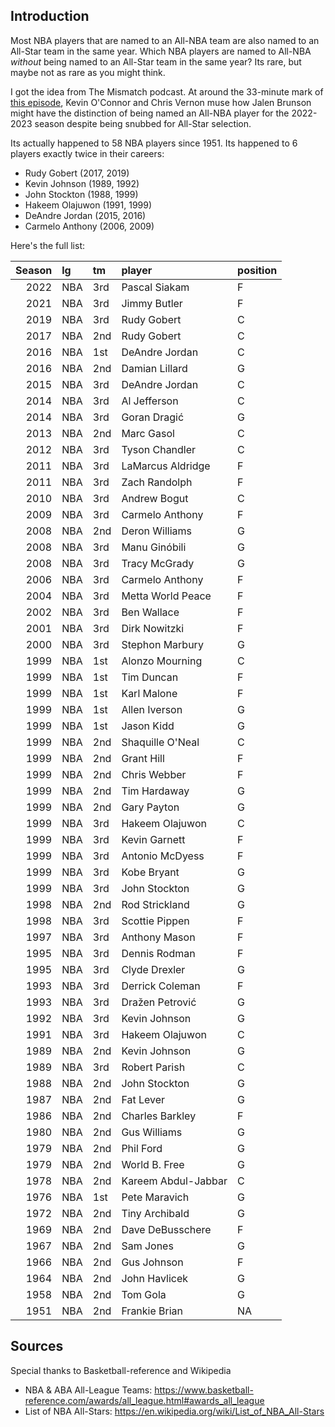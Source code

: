 ## Introduction

Most NBA players that are named to an All-NBA team are also named to an All-Star team in the same year. Which NBA players are named to All-NBA _without_ being named to an All-Star team in the same year? Its rare, but maybe not as rare as you might think.

I got the idea from The Mismatch podcast. At around the 33-minute mark of [this episode](https://open.spotify.com/episode/0nFJjNqmjvdByeO2iJxa2N?si=da60ded1b41f41fd), Kevin O'Connor and Chris Vernon muse how Jalen Brunson might have the distinction of being named an All-NBA player for the 2022-2023 season despite being snubbed for All-Star selection.

Its actually happened to 58 NBA players since 1951. Its happened to 6 players exactly twice in their careers:

- Rudy Gobert (2017, 2019)
- Kevin Johnson (1989, 1992)
- John Stockton (1988, 1999)
- Hakeem Olajuwon (1991, 1999)
- DeAndre Jordan (2015, 2016)
- Carmelo Anthony (2006, 2009)

Here's the full list:

| Season|lg  |tm  |player              |position |
|------:|:---|:---|:-------------------|:--------|
|   2022|NBA |3rd |Pascal Siakam       |F        |
|   2021|NBA |3rd |Jimmy Butler        |F        |
|   2019|NBA |3rd |Rudy Gobert         |C        |
|   2017|NBA |2nd |Rudy Gobert         |C        |
|   2016|NBA |1st |DeAndre Jordan      |C        |
|   2016|NBA |2nd |Damian Lillard      |G        |
|   2015|NBA |3rd |DeAndre Jordan      |C        |
|   2014|NBA |3rd |Al Jefferson        |C        |
|   2014|NBA |3rd |Goran Dragić        |G        |
|   2013|NBA |2nd |Marc Gasol          |C        |
|   2012|NBA |3rd |Tyson Chandler      |C        |
|   2011|NBA |3rd |LaMarcus Aldridge   |F        |
|   2011|NBA |3rd |Zach Randolph       |F        |
|   2010|NBA |3rd |Andrew Bogut        |C        |
|   2009|NBA |3rd |Carmelo Anthony     |F        |
|   2008|NBA |2nd |Deron Williams      |G        |
|   2008|NBA |3rd |Manu Ginóbili       |G        |
|   2008|NBA |3rd |Tracy McGrady       |G        |
|   2006|NBA |3rd |Carmelo Anthony     |F        |
|   2004|NBA |3rd |Metta World Peace   |F        |
|   2002|NBA |3rd |Ben Wallace         |F        |
|   2001|NBA |3rd |Dirk Nowitzki       |F        |
|   2000|NBA |3rd |Stephon Marbury     |G        |
|   1999|NBA |1st |Alonzo Mourning     |C        |
|   1999|NBA |1st |Tim Duncan          |F        |
|   1999|NBA |1st |Karl Malone         |F        |
|   1999|NBA |1st |Allen Iverson       |G        |
|   1999|NBA |1st |Jason Kidd          |G        |
|   1999|NBA |2nd |Shaquille O'Neal    |C        |
|   1999|NBA |2nd |Grant Hill          |F        |
|   1999|NBA |2nd |Chris Webber        |F        |
|   1999|NBA |2nd |Tim Hardaway        |G        |
|   1999|NBA |2nd |Gary Payton         |G        |
|   1999|NBA |3rd |Hakeem Olajuwon     |C        |
|   1999|NBA |3rd |Kevin Garnett       |F        |
|   1999|NBA |3rd |Antonio McDyess     |F        |
|   1999|NBA |3rd |Kobe Bryant         |G        |
|   1999|NBA |3rd |John Stockton       |G        |
|   1998|NBA |2nd |Rod Strickland      |G        |
|   1998|NBA |3rd |Scottie Pippen      |F        |
|   1997|NBA |3rd |Anthony Mason       |F        |
|   1995|NBA |3rd |Dennis Rodman       |F        |
|   1995|NBA |3rd |Clyde Drexler       |G        |
|   1993|NBA |3rd |Derrick Coleman     |F        |
|   1993|NBA |3rd |Dražen Petrović     |G        |
|   1992|NBA |3rd |Kevin Johnson       |G        |
|   1991|NBA |3rd |Hakeem Olajuwon     |C        |
|   1989|NBA |2nd |Kevin Johnson       |G        |
|   1989|NBA |3rd |Robert Parish       |C        |
|   1988|NBA |2nd |John Stockton       |G        |
|   1987|NBA |2nd |Fat Lever           |G        |
|   1986|NBA |2nd |Charles Barkley     |F        |
|   1980|NBA |2nd |Gus Williams        |G        |
|   1979|NBA |2nd |Phil Ford           |G        |
|   1979|NBA |2nd |World B. Free       |G        |
|   1978|NBA |2nd |Kareem Abdul-Jabbar |C        |
|   1976|NBA |1st |Pete Maravich       |G        |
|   1972|NBA |2nd |Tiny Archibald      |G        |
|   1969|NBA |2nd |Dave DeBusschere    |F        |
|   1967|NBA |2nd |Sam Jones           |G        |
|   1966|NBA |2nd |Gus Johnson         |F        |
|   1964|NBA |2nd |John Havlicek       |G        |
|   1958|NBA |2nd |Tom Gola            |G        |
|   1951|NBA |2nd |Frankie Brian       |NA       |

## Sources

Special thanks to Basketball-reference and Wikipedia

- NBA & ABA All-League Teams: <https://www.basketball-reference.com/awards/all_league.html#awards_all_league>
- List of NBA All-Stars: <https://en.wikipedia.org/wiki/List_of_NBA_All-Stars>
